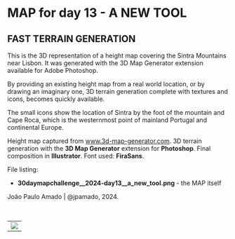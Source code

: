 <h1>MAP for day 13 - A NEW TOOL</h1>
<h2>FAST TERRAIN GENERATION</h2>
<p>This is the 3D representation of a height map covering the Sintra Mountains near Lisbon. It was generated with the 3D Map Generator extension available for Adobe Photoshop.</p>
<p>By providing an existing height map from a real world location, or by drawing an imaginary one, 3D terrain generation complete with textures and icons, becomes quickly available. </p>
<p>The small icons show the location of Sintra by the foot of the mountain and Cape Roca, which is the westernmost point of mainland Portugal and continental Europe.</p>
<p>Height map captured from <a href="https://www.3d-map-generator.com/">www.3d-map-generator.com</a>. 3D terrain generation with the <b>3D Map Generator</b> extension for <b>Photoshop</b>. Final composition in <b>Illustrator</b>. Font used: <b>FiraSans</b>.</p>
<p>File listing:</p>
<ul>
  <li><b>30daymapchallenge__2024-day13__a_new_tool.png</b> - the MAP itself</li>
</ul>
<p>João Paulo Amado | @jpamado, 2024.</p>
<p>&nbsp;</p>
<table>
<tr>
<td style="border:thin #000">
<img src="30daymapchallenge__2024-day13__a_new_tool.png" width=auto>
</td>
</tr>
</table>

